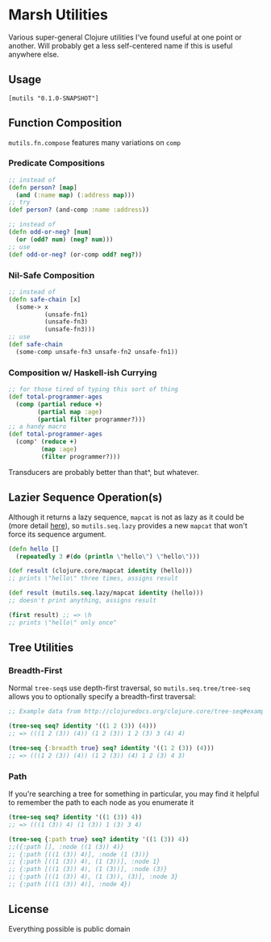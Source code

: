 # Marsh Utilities

Various super-general Clojure utilities I've found useful at one point or another. Will probably get a less self-centered name if this is useful anywhere else.

## Usage
`[mutils "0.1.0-SNAPSHOT"]`

## Function Composition
`mutils.fn.compose` features many variations on `comp`

### Predicate Compositions
```clojure
;; instead of
(defn person? [map]
  (and (:name map) (:address map)))
;; try
(def person? (and-comp :name :address))

;; instead of
(defn odd-or-neg? [num]
  (or (odd? num) (neg? num)))
;; use
(def odd-or-neg? (or-comp odd? neg?))
```

### Nil-Safe Composition
```clojure
;; instead of
(defn safe-chain [x]
  (some-> x
          (unsafe-fn1)
          (unsafe-fn3)
          (unsafe-fn3)))
;; use
(def safe-chain
  (some-comp unsafe-fn3 unsafe-fn2 unsafe-fn1))
```

### Composition w/ Haskell-ish Currying
```clojure
;; for those tired of typing this sort of thing
(def total-programmer-ages
  (comp (partial reduce +)
        (partial map :age)
        (partial filter programmer?)))
;; a handy macro
(def total-programmer-ages
  (comp' (reduce +)
         (map :age)
         (filter programmer?)))
```
Transducers are probably better than that^, but whatever.


## Lazier Sequence Operation(s)
Although it returns a lazy sequence, `mapcat` is not as lazy as it could be (more detail [here](http://stackoverflow.com/questions/21943577/mapcat-breaking-the-lazyness)), so `mutils.seq.lazy` provides a new `mapcat` that won't force its sequence argument.

```clojure
(defn hello []
  (repeatedly 3 #(do (println \"hello\") \"hello\")))

(def result (clojure.core/mapcat identity (hello)))
;; prints \"hello\" three times, assigns result

(def result (mutils.seq.lazy/mapcat identity (hello)))
;; doesn't print anything, assigns result

(first result) ;; => \h
;; prints \"hello\" only once"
```

## Tree Utilities

### Breadth-First
Normal `tree-seq`s use depth-first traversal, so `mutils.seq.tree/tree-seq` allows you to optionally specify a breadth-first traversal:
```clojure
;; Example data from http://clojuredocs.org/clojure.core/tree-seq#example-542692ccc026201cdc326c82

(tree-seq seq? identity '((1 2 (3)) (4)))
;; => (((1 2 (3)) (4)) (1 2 (3)) 1 2 (3) 3 (4) 4)

(tree-seq {:breadth true} seq? identity '((1 2 (3)) (4)))
;; => (((1 2 (3)) (4)) (1 2 (3)) (4) 1 2 (3) 4 3)
```
### Path
If you're searching a tree for something in particular, you may find it helpful to remember the path to each node as you enumerate it
```clojure
(tree-seq seq? identity '((1 (3)) 4))
;; => (((1 (3)) 4) (1 (3)) 1 (3) 3 4)

(tree-seq {:path true} seq? identity '((1 (3)) 4))
;;({:path [], :node ((1 (3)) 4)}
;; {:path [((1 (3)) 4)], :node (1 (3))}
;; {:path [((1 (3)) 4), (1 (3))], :node 1}
;; {:path [((1 (3)) 4), (1 (3))], :node (3)}
;; {:path [((1 (3)) 4), (1 (3)), (3)], :node 3}
;; {:path [((1 (3)) 4)], :node 4})
```

## License

Everything possible is public domain

